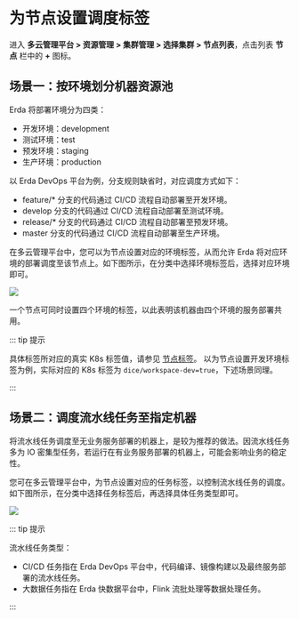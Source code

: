 # 为节点设置调度标签

进入 **多云管理平台 > 资源管理 > 集群管理 > 选择集群 > 节点列表**，点击列表 **节点** 栏中的 **+** 图标。

## 场景一：按环境划分机器资源池

Erda 将部署环境分为四类：

- 开发环境：development
- 测试环境：test
- 预发环境：staging
- 生产环境：production

以 Erda DevOps 平台为例，分支规则缺省时，对应调度方式如下：

- feature/* 分支的代码通过 CI/CD 流程自动部署至开发环境。
- develop 分支的代码通过 CI/CD 流程自动部署至测试环境。
- release/* 分支的代码通过 CI/CD 流程自动部署至预发环境。
- master 分支的代码通过 CI/CD 流程自动部署至生产环境。

在多云管理平台中，您可以为节点设置对应的环境标签，从而允许 Erda 将对应环境的部署调度至该节点上。如下图所示，在分类中选择环境标签后，选择对应环境即可。

![](http://terminus-paas.oss-cn-hangzhou.aliyuncs.com/paas-doc/2021/09/29/66c7dc3f-ce36-4045-a959-2ecabbef2266.png)

一个节点可同时设置四个环境的标签，以此表明该机器由四个环境的服务部署共用。

::: tip 提示

具体标签所对应的真实 K8s 标签值，请参见 [节点标签](../guide/cluster/cluster-node-labels.md)。
以为节点设置开发环境标签为例，实际对应的 K8s 标签为 `dice/workspace-dev=true`，下述场景同理。

:::

## 场景二：调度流水线任务至指定机器

将流水线任务调度至无业务服务部署的机器上，是较为推荐的做法。因流水线任务多为 IO 密集型任务，若运行在有业务服务部署的机器上，可能会影响业务的稳定性。

您可在多云管理平台中，为节点设置对应的任务标签，以控制流水线任务的调度。如下图所示，在分类中选择任务标签后，再选择具体任务类型即可。

![](http://terminus-paas.oss-cn-hangzhou.aliyuncs.com/paas-doc/2021/09/29/7f54d364-c2b9-4cca-9bd8-4dd4242ec367.png)

::: tip 提示

流水线任务类型：
* CI/CD 任务指在 Erda DevOps 平台中，代码编译、镜像构建以及最终服务部署的流水线任务。
* 大数据任务指在 Erda 快数据平台中，Flink 流批处理等数据处理任务。

:::

